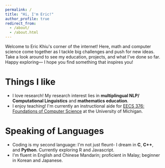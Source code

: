 ```yaml
---
permalink: /
title: "Hi, I'm Eric!"
author_profile: true
redirect_from: 
  - /about/
  - /about.html
---
```


Welcome to Eric Khiu's corner of the internet! Here, math and computer science come together as I tackle big challenges and push for new ideas. Take a look around to see my education, projects, and what I've done so far. Happy exploring— I hope you find something that inspires you!

**Things I like**
======
* I love research! My research interest lies in **multiplingual NLP/ Computational Linguistics** and **mathematics education**.
* I enjoy teaching! I'm currently an instructional aide for [EECS 376: Foundations of Computer Science](https://eecs376.org/) at the University of Michigan.

**Speaking of Languages**
======
* Coding is my second language: I'm not just fleunt- I dream in **C**, **C++**, and **Python**. Currently exploring R and Javascript.
* I'm fluent in English and Chinese Mandarin; proficient in Malay; beginner in Korean and Japanese.

